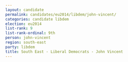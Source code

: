 ```yaml
---
layout: candidate
permalink: candidates/eu2014/libdem/john-vincent/
categories: candidate libdem
election: eu2014
list-rank: 9
list-rank-ordinal: 9th
person: john-vincent
region: south-east
party: libdem
title: South East - Liberal Democrats - John Vincent
---
```

